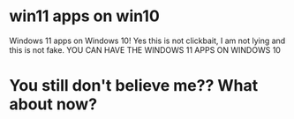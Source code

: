 # win11 apps on win10
 Windows 11 apps on Windows 10!
 Yes this is not clickbait, I am not lying and this is not fake.
 YOU CAN HAVE THE WINDOWS 11 APPS ON WINDOWS 10
 
 # You still don't believe me?? What about now?
 